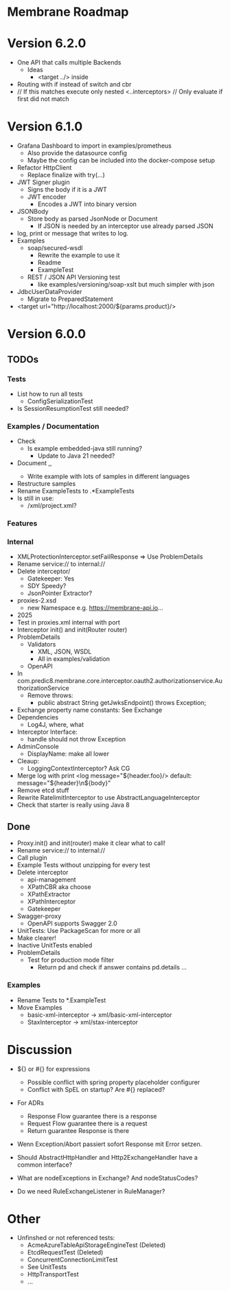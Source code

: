 # Membrane Roadmap

# Version 6.2.0

- One API that calls multiple Backends
  - Ideas
    - <target ../> inside <if>
- Routing with if instead of switch and cbr
- <choose>
     <case test=""> // If this matches execute only nested
        <..interceptors>
     </case> 
     <case test=""></case> // Only evaluate if first did not match
     <case test=""></case>
     <otherwise></otherwise>
  </choose>

# Version 6.1.0

- Grafana Dashboard to import in examples/prometheus
  - Also provide the datasource config
  - Maybe the config can be included into the docker-compose setup
- Refactor HttpClient
  - Replace finalize with try(...)
- JWT Signer plugin
  - Signs the body if it is a JWT
  - JWT encoder
    - Encodes a JWT into binary version
- JSONBody 
  - Store body as parsed JsonNode or Document
    - If JSON is needed by an interceptor use already parsed JSON
- log, print or message that writes to log. 
- Examples
  - soap/secured-wsdl
    - Rewrite the example to use it
    - Readme
    - ExampleTest
  - REST / JSON API Versioning test
    - like examples/versioning/soap-xslt but much simpler with json
- JdbcUserDataProvider
  - Migrate to PreparedStatement
- <target url="http://localhost:2000/${params.product}/>

# Version 6.0.0

## TODOs

### Tests
- List how to run all tests
  - ConfigSerializationTest
- Is SessionResumptionTest still needed?

### Examples / Documentation
- Check
  - Is example embedded-java still running?
    - Update to Java 21 needed?
- Document <if>,<call>,<destination>
  - Write example with lots of samples in different languages
- Restructure samples
- Rename ExampleTests to .*ExampleTests
- Is still in use:
  - /xml/project.xml?
  
### Features


### Internal
- XMLProtectionInterceptor.setFailResponse => Use ProblemDetails
- Rename service:// to internal://
- Delete interceptor/
  - Gatekeeper: Yes
  - SDY Speedy?
  - JsonPointer Extractor?
- proxies-2.xsd
  - new Namespace e.g. https://membrane-api.io...
- 2025
- Test in proxies.xml internal with port
- Interceptor init() and init(Router router)
- ProblemDetails
  - Validators
     - XML, JSON, WSDL
     - All in examples/validation
  - OpenAPI
- In com.predic8.membrane.core.interceptor.oauth2.authorizationservice.AuthorizationService 
  - Remove throws: 
    - public abstract String getJwksEndpoint() throws Exception; 
- Exchange property name constants: See Exchange
- Dependencies
  - Log4J, where, what
- Interceptor Interface:
  - handle should not throw Exception
- AdminConsole
  - DisplayName: make all lower
- Cleaup:
  - LoggingContextInterceptor? Ask CG
- Merge log with print
  <log message="${header.foo}/>
  default: message="${header}\n${body}"
- Remove etcd stuff 
- Rewrite RatelimitInterceptor to use AbstractLanguageInterceptor
- Check that starter is really using Java 8

## Done
- Proxy.init() and init(router) make it clear what to call!
- Rename service:// to internal://
- Call plugin
- Example Tests without unzipping for every test
- Delete interceptor
  - api-management
  - XPathCBR aka choose
  - XPathExtractor
  - XPathInterceptor
  - Gatekeeper
- Swagger-proxy
  - OpenAPI supports Swagger 2.0
- UnitTests: Use PackageScan for more or all
- Make <log headerOnly="false"/> clearer!
- Inactive UnitTests enabled
- ProblemDetails
  - Test for production mode filter
    - Return pd and check if answer contains pd.details ...


### Examples
- Rename Tests to *.ExampleTest
- Move Examples
  - basic-xml-interceptor -> xml/basic-xml-interceptor
  - StaxInterceptor -> xml/stax-interceptor


# Discussion

- ${} or #{} for expressions
  - Possible conflict with spring property placeholder configurer
  - Conflict with SpEL on startup? Are #{} replaced?
- For ADRs
  - Response Flow guarantee there is a response 
  - Request Flow guarantee there is a request
  - Return guarantee Response is there

- Wenn Exception/Abort passiert sofort Response mit Error setzen.

- Should AbstractHttpHandler and Http2ExchangeHandler have a common interface?
- What are nodeExceptions in Exchange? And nodeStatusCodes?
- Do we need RuleExchangeListener in RuleManager?

# Other

- Unfinshed or not referenced tests:
  - AcmeAzureTableApiStorageEngineTest (Deleted)
  - EtcdRequestTest (Deleted)
  - ConcurrentConnectionLimitTest
  - See UnitTests
  - HttpTransportTest
  - ...